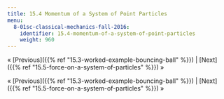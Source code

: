 ```yaml
---
title: 15.4 Momentum of a System of Point Particles
menu:
  8-01sc-classical-mechanics-fall-2016:
    identifier: 15.4-momentum-of-a-system-of-point-particles
    weight: 960
---
```

« [Previous]({{% ref "15.3-worked-example-bouncing-ball" %}}) | [Next]({{% ref "15.5-force-on-a-system-of-particles" %}}) »

« [Previous]({{% ref "15.3-worked-example-bouncing-ball" %}}) | [Next]({{% ref "15.5-force-on-a-system-of-particles" %}}) »